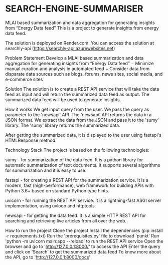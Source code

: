 # SEARCH-ENGINE-SUMMARISER
MLAI based summarization and data aggregation for generating insights from “Energy Data feed”
This is a project to generate insights from energy data feed.

The solution is deployed on Render.com. You can access the solution at searchly-api (https://searchly-api.azurewebsites.net)

Problem Statement
Develop a MLAI based summarization and data aggregation for generating insights from “Energy Data feed” − Minimize manual curation and analysis in automated feed − Consider data from disparate data sources such as blogs, forums, news sites, social media, and e-commerce sites

Solution
The solution is to create a REST API service that will take the data feed as input and will return the summarized data feed as output. The summarized data feed will be used to generate insights.

How it works
We get input query from the user. We pass the query as parameter to the 'newsapi' API. The 'newsapi' API returns the data in a JSON format. We extract the data from the JSON and pass it to the 'sumy' library. The 'sumy' library returns the summarized data.

After getting the summarized data, it is displayed to the user using fastapi's HTMLResponse method.

Technology Stack
The project is based on the following technologies:

sumy - for summarization of the data feed. It is a python library for automatic summarization of text documents. It supports several algorithms for summarization and it is easy to use.

fastapi - for creating a REST API for the summarization service. It is a modern, fast (high-performance), web framework for building APIs with Python 3.6+ based on standard Python type hints.

uvicorn - for running the REST API service. It is a lightning-fast ASGI server implementation, using uvloop and httptools.

newsapi - for getting the data feed. It is a simple HTTP REST API for searching and retrieving live articles from all over the web.

How to run the project
Clone the project
Install the dependencies (pip install -r requirements.txt)
Run the 'prerequisites.py' file to download 'punkt'
Run 'python -m uvicorn main:app --reload' to run the REST API service
Open the browser and go to 'http://127.0.0.1:8000/' to access the API
Enter the query and click on 'Search' to get the summarized data feed
To know more about the API, go to 'http://127.0.0.1:8000/docs'



